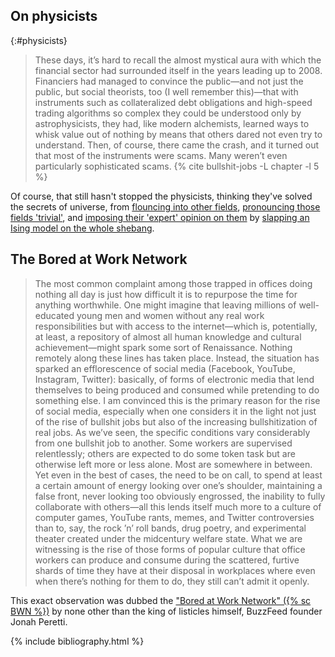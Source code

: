 ---
---

## On physicists

{:#physicists}
> These days, it’s hard to recall the almost mystical aura with which the
> financial sector had surrounded itself in the years leading up to 2008.
> Financiers had managed to convince the public—and not just the public, but
> social theorists, too (I well remember this)—that with instruments such as
> collateralized debt obligations and high-speed trading algorithms so complex
> they could be understood only by astrophysicists, they had, like modern
> alchemists, learned ways to whisk value out of nothing by means that others
> dared not even try to understand. Then, of course, there came the crash, and
> it turned out that most of the instruments were scams. Many weren’t even
> particularly sophisticated scams. {% cite bullshit-jobs -L chapter -l 5 %}

Of course, that still hasn't stopped the physicists, thinking they've solved
the secrets of universe, from [flouncing into other fields][trivial],
[pronouncing those fields 'trivial'][witten], and [imposing their 'expert'
opinion on them][covid-19-physicist] by [slapping an Ising model on the whole
shebang][covid-19-ising].

## The Bored at Work Network

> The most common complaint among those trapped in offices doing nothing all
> day is just how difficult it is to repurpose the time for anything
> worthwhile. One might imagine that leaving millions of well-educated young
> men and women without any real work responsibilities but with access to the
> internet—which is, potentially, at least, a repository of almost all human
> knowledge and cultural achievement—might spark some sort of Renaissance.
> Nothing remotely along these lines has taken place. Instead, the situation
> has sparked an efflorescence of social media (Facebook, YouTube, Instagram,
> Twitter): basically, of forms of electronic media that lend themselves to
> being produced and consumed while pretending to do something else. I am
> convinced this is the primary reason for the rise of social media,
> especially when one considers it in the light not just of the rise of
> bullshit jobs but also of the increasing bullshitization of real jobs. As
> we’ve seen, the specific conditions vary considerably from one bullshit job
> to another. Some workers are supervised relentlessly; others are expected to
> do some token task but are otherwise left more or less alone. Most are
> somewhere in between. Yet even in the best of cases, the need to be on call,
> to spend at least a certain amount of energy looking over one’s shoulder,
> maintaining a false front, never looking too obviously engrossed, the
> inability to fully collaborate with others—all this lends itself much more
> to a culture of computer games, YouTube rants, memes, and Twitter
> controversies than to, say, the rock ’n’ roll bands, drug poetry, and
> experimental theater created under the midcentury welfare state. What we are
> witnessing is the rise of those forms of popular culture that office workers
> can produce and consume during the scattered, furtive shards of time they
> have at their disposal in workplaces where even when there’s nothing for
> them to do, they still can’t admit it openly.

This exact observation was dubbed the ["Bored at Work Network"
({% sc BWN %})][bwn] by none other than the king of listicles himself, BuzzFeed founder
Jonah Peretti.


[bwn]: https://web.archive.org/web/20080223064617/http://www.stayfreemagazine.org/archives/25/jonah-peretti-interview.html
[covid-19-ising]: https://twitter.com/tobiasgalla/status/1243485690039582721?s=20
[covid-19-physicist]: https://xkcd.com/2355/
[trivial]: https://xkcd.com/793/
[witten]: https://twitter.com/daniela_witten/status/1301632149951410177

{% include bibliography.html %}
